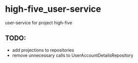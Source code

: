 # high-five_user-service

user-service for project high-five


## TODO:
- add projections to repositories
- remove unnecessary calls to UserAccountDetailsRepository